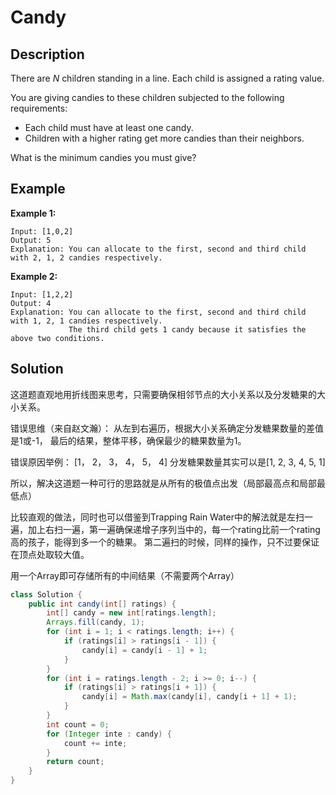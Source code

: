 # Candy

## Description

There are _N_ children standing in a line. Each child is assigned a rating value.

You are giving candies to these children subjected to the following requirements:

* Each child must have at least one candy.
* Children with a higher rating get more candies than their neighbors.

What is the minimum candies you must give?

## Example

**Example 1:**

```text
Input: [1,0,2]
Output: 5
Explanation: You can allocate to the first, second and third child with 2, 1, 2 candies respectively.
```

**Example 2:**

```text
Input: [1,2,2]
Output: 4
Explanation: You can allocate to the first, second and third child with 1, 2, 1 candies respectively.
             The third child gets 1 candy because it satisfies the above two conditions.
```

## Solution

这道题直观地用折线图来思考，只需要确保相邻节点的大小关系以及分发糖果的大小关系。

错误思维（来自赵文瀚）： 从左到右遍历，根据大小关系确定分发糖果数量的差值是1或-1， 最后的结果，整体平移，确保最少的糖果数量为1。

错误原因举例： \[1， 2， 3， 4， 5， 4\] 分发糖果数量其实可以是\[1, 2, 3, 4, 5, 1\]

所以，解决这道题一种可行的思路就是从所有的极值点出发（局部最高点和局部最低点）

比较直观的做法，同时也可以借鉴到Trapping Rain Water中的解法就是左扫一遍，加上右扫一遍，第一遍确保递增子序列当中的，每一个rating比前一个rating高的孩子，能得到多一个的糖果。 第二遍扫的时候，同样的操作，只不过要保证在顶点处取较大值。

用一个Array即可存储所有的中间结果（不需要两个Array）

```java
class Solution {
    public int candy(int[] ratings) {
        int[] candy = new int[ratings.length];
        Arrays.fill(candy, 1);
        for (int i = 1; i < ratings.length; i++) {
            if (ratings[i] > ratings[i - 1]) {
                candy[i] = candy[i - 1] + 1;
            }
        }  
        for (int i = ratings.length - 2; i >= 0; i--) {
            if (ratings[i] > ratings[i + 1]) {
                candy[i] = Math.max(candy[i], candy[i + 1] + 1);
            }
        }
        int count = 0;
        for (Integer inte : candy) {
            count += inte;
        }
        return count;
    }
}
```



